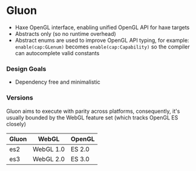 # Gluon
- Haxe OpenGL interface, enabling unified OpenGL API for haxe targets
- Abstracts only (so no runtime overhead)
- Abstract enums are used to improve OpenGL API typing, for example:
	`enable(cap:GLenum)`
	becomes
	`enable(cap:Capability)`
	so the compiler can autocomplete valid constants

### Design Goals
- Dependency free and minimalistic

### Versions
Gluon aims to execute with parity across platforms, consequently, it's usually bounded by the WebGL feature set (which tracks OpenGL ES closely)

| Gluon     | WebGL     | OpenGL |
|-----------|-----------|--------|
| es2       | WebGL 1.0 | ES 2.0 |
| es3       | WebGL 2.0 | ES 3.0 |